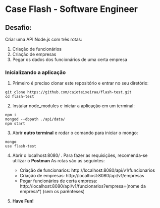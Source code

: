 # Case Flash - Software Engineer

## Desafio:
Criar uma API Node.js com três rotas:

1. Criação de funcionários
2. Criação de empresas
3. Pegar os dados dos funcionários de uma certa empresa

### Inicializando a aplicação
1. Primeiro é preciso clonar este repositório e entrar no seu diretório:
```
git clone https://github.com/caioteixeiraa/flash-test.git
cd flash-test
```

2. Instalar node_modules e iniciar a aplicação em um terminal:
```
npm i
mongod --dbpath ./api/data/
npm start
```

3. Abrir **outro terminal** e rodar o comando para iniciar o mongo:
```
mongo
use flash-test
```

4. Abrir o localhost:8080/ . Para fazer as requisições, recomenda-se utilizar o **Postman** As rotas são as seguintes:

    - Criação de funcionarios: http://localhost:8080/api/v1/funcionarios
    - Criação de empresas: http://localhost:8080/api/v1/empresas
    - Pegar funcionários de certa empresa: http://localhost:8080/api/v1/funcionarios?empresa=(nome da empresa*)  (sem os parênteses)

5. **Have Fun!**